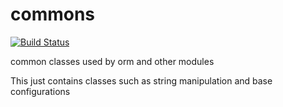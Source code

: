 commons
=======

[![Build Status](https://api.travis-ci.org/ivanceras/commons.svg)](https://travis-ci.org/ivanceras/commons)

common classes used by orm and other modules

This just contains classes such as string manipulation and base configurations
